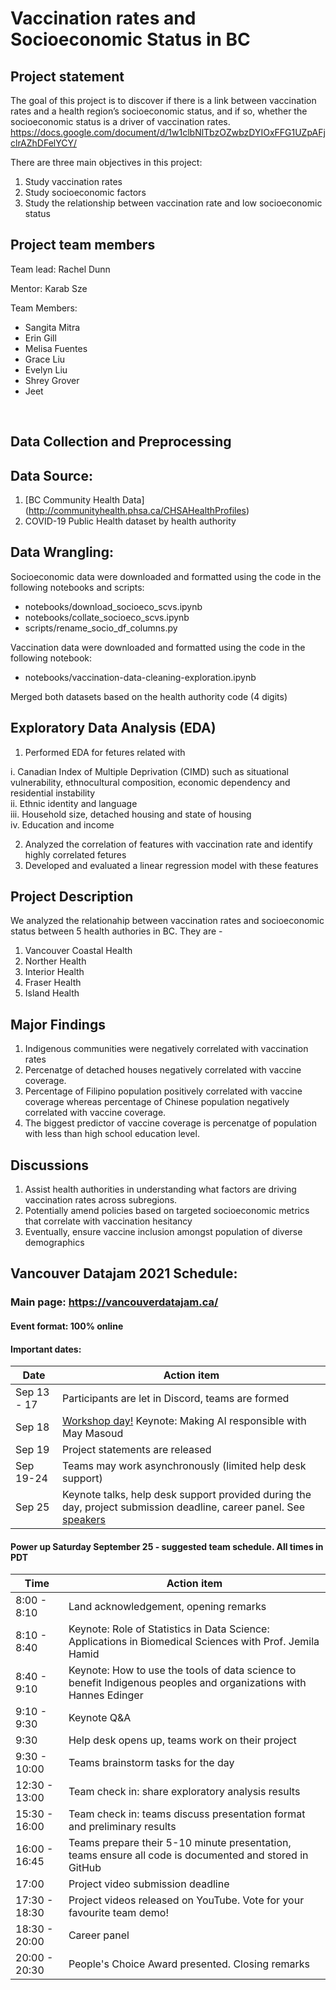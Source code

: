 # Vaccination rates and Socioeconomic Status in BC


## Project statement

The goal of this project is to discover if there is a link between vaccination rates and a health region’s socioeconomic status, and if so, whether the socioeconomic status is a driver of vaccination rates.
https://docs.google.com/document/d/1w1clbNlTbzOZwbzDYIOxFFG1UZpAFjclrAZhDFelYCY/

There are three main objectives in this project:
1. Study vaccination rates
2. Study socioeconomic factors 
3. Study the relationship between vaccination rate and low socioeconomic status

## Project team members

Team lead: Rachel Dunn

Mentor: Karab Sze

Team Members:  

- Sangita Mitra 
- Erin Gill
- Melisa Fuentes
- Grace Liu
- Evelyn Liu
- Shrey Grover
- Jeet
<br />

## Data Collection and Preprocessing

## Data Source: 

1. [BC Community Health Data] (http://communityhealth.phsa.ca/CHSAHealthProfiles)
2. COVID-19 Public Health dataset by health authority

## Data Wrangling:
Socioeconomic data were downloaded and formatted using the code in the following notebooks and scripts:
- notebooks/download_socioeco_scvs.ipynb
- notebooks/collate_socioeco_scvs.ipynb
- scripts/rename_socio_df_columns.py

Vaccination data were downloaded and formatted using the code in the following notebook:
- notebooks/vaccination-data-cleaning-exploration.ipynb

Merged both datasets based on the health authority code (4 digits)

## Exploratory Data Analysis (EDA)

1. Performed EDA for fetures related with  

i. Canadian Index of Multiple Deprivation (CIMD) such as situational vulnerability, ethnocultural composition, economic dependency and residential instability <br />
ii. Ethnic identity and language <br />
iii. Household size, detached housing and state of housing <br />
iv. Education and income <br />

2. Analyzed the correlation of features with vaccination rate and identify highly correlated fetures
3. Developed and evaluated a linear regression model with these features

## Project Description

We analyzed the relationahip between vaccination rates and socioeconomic status between 5 health authories in BC. They are -

1. Vancouver Coastal Health
2. Norther Health
3. Interior Health
4. Fraser Health
5. Island Health

## Major Findings 

1. Indigenous communities were negatively correlated with vaccination rates 
2. Percenatge of detached houses negatively correlated with vaccine coverage. 
3. Percentage of Filipino population positively correlated with vaccine coverage whereas percentage of Chinese population negatively correlated with vaccine coverage.
4. The biggest predictor of vaccine coverage is percenatge of population with less than high school education level.

## Discussions

1. Assist health authorities in understanding what factors are driving vaccination rates across subregions.
2. Potentially amend policies based on targeted socioeconomic metrics that correlate with vaccination hesitancy
3. Eventually, ensure vaccine inclusion amongst population of diverse demographics


## Vancouver Datajam 2021 Schedule:

### Main page: https://vancouverdatajam.ca/
#### Event format: 100% online

#### Important dates: 

|Date | Action item |
| - | - |
|Sep 13 - 17 |Participants are let in Discord, teams are formed|
|Sep 18 |[Workshop day!](https://www.vancouverdatajam.ca/workshops) Keynote: Making AI responsible with May Masoud|
|Sep 19 |Project statements are released|
|Sep 19-24 |Teams may work asynchronously (limited help desk support)|
|Sep 25 |Keynote talks, help desk support provided during the day, project submission deadline, career panel. See [speakers](https://www.vancouverdatajam.ca/speakers)|

#### Power up Saturday September 25 - suggested team schedule. All times in PDT

|Time| Action item|
| - | - |
|8:00 - 8:10| Land acknowledgement, opening remarks |
|8:10 - 8:40| Keynote: Role of Statistics in Data Science: Applications in Biomedical Sciences with Prof. Jemila Hamid | 
|8:40 - 9:10| Keynote: How to use the tools of data science to benefit Indigenous peoples and organizations  with Hannes Edinger |
|9:10 -  9:30| Keynote Q&A |
|9:30 | Help desk opens up, teams work on their project |
|9:30 - 10:00| Teams brainstorm tasks for the day|
|12:30 - 13:00| Team check in: share exploratory analysis results |
|15:30 - 16:00| Team check in: teams discuss presentation format and preliminary results|
|16:00 - 16:45| Teams prepare their 5-10 minute presentation, teams ensure all code is documented and stored in GitHub|
|17:00| Project video submission deadline|
|17:30 - 18:30| Project videos released on YouTube. Vote for your favourite team demo!| 
|18:30 - 20:00 | Career panel|
|20:00 - 20:30 | People's Choice Award presented. Closing remarks|
